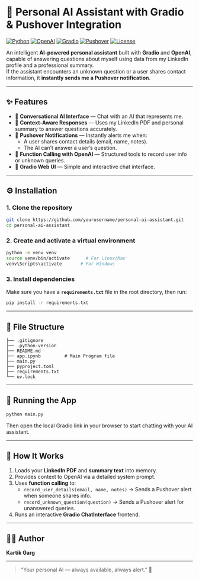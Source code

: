 # 🤖 Personal AI Assistant with Gradio & Pushover Integration

[![Python](https://img.shields.io/badge/Python-3.10+-blue?logo=python)](https://www.python.org/)
[![OpenAI](https://img.shields.io/badge/OpenAI-API-black?logo=openai)](https://platform.openai.com/)
[![Gradio](https://img.shields.io/badge/Gradio-Interface-orange?logo=gradio)](https://gradio.app/)
[![Pushover](https://img.shields.io/badge/Pushover-Notifications-green)](https://pushover.net/)
[![License](https://img.shields.io/badge/License-MIT-blue)](LICENSE)

An intelligent **AI-powered personal assistant** built with **Gradio** and **OpenAI**, capable of answering questions about myself using data from my LinkedIn profile and a professional summary.  
If the assistant encounters an unknown question or a user shares contact information, it **instantly sends me a Pushover notification**.

---

## ✨ Features

- 💬 **Conversational AI Interface** — Chat with an AI that represents me.
- 📄 **Context-Aware Responses** — Uses my LinkedIn PDF and personal summary to answer questions accurately.
- 🚨 **Pushover Notifications** — Instantly alerts me when:
  - A user shares contact details (email, name, notes).
  - The AI can’t answer a user’s question.
- 🧠 **Function Calling with OpenAI** — Structured tools to record user info or unknown queries.
- 🧩 **Gradio Web UI** — Simple and interactive chat interface.

---

## ⚙️ Installation

### 1. Clone the repository
```bash
git clone https://github.com/yourusername/personal-ai-assistant.git
cd personal-ai-assistant
```

### 2. Create and activate a virtual environment
```bash
python -m venv venv
source venv/bin/activate      # For Linux/Mac
venv\Scripts\activate       # For Windows
```

### 3. Install dependencies
Make sure you have a **`requirements.txt`** file in the root directory, then run:

```bash
pip install -r requirements.txt
```

---

## 🧩 File Structure

```
├── .gitignore
├── .python-version
├── README.md
├── app.ipynb         # Main Program file
├── main.py
├── pyproject.toml
├── requirements.txt
└── uv.lock
```

---

## 🚀 Running the App

```bash
python main.py
```

Then open the local Gradio link in your browser to start chatting with your AI assistant.

---

## 🧠 How It Works

1. Loads your **LinkedIn PDF** and **summary text** into memory.
2. Provides context to OpenAI via a detailed system prompt.
3. Uses **function calling** to:
   - `record_user_details(email, name, notes)` → Sends a Pushover alert when someone shares info.
   - `record_unknown_question(question)` → Sends a Pushover alert for unanswered queries.
4. Runs an interactive **Gradio ChatInterface** frontend.

---

## 🧑‍💻 Author

**Kartik Garg** 

---

> “Your personal AI — always available, always alert.” 🚀
